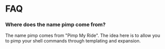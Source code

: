 # FAQ

### Where does the name pimp come from?

The name pimp comes from "Pimp My Ride". The idea here is to allow you to pimp your shell commands through templating and expansion.

